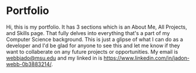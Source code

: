 # Portfolio
Hi, this is my portfolio. It has 3 sections which is an About Me, All Projects, and Skills page. That fully delves into everything that's a part of my Computer Science background. This is just a glipse of what I can do as a developer and I'd be glad for anyone to see this and let me know if they want to collaberate on any future projects or opportunities. My email is webbjado@msu.edu and my linked in is https://www.linkedin.com/in/jadon-webb-0b3883214/.
